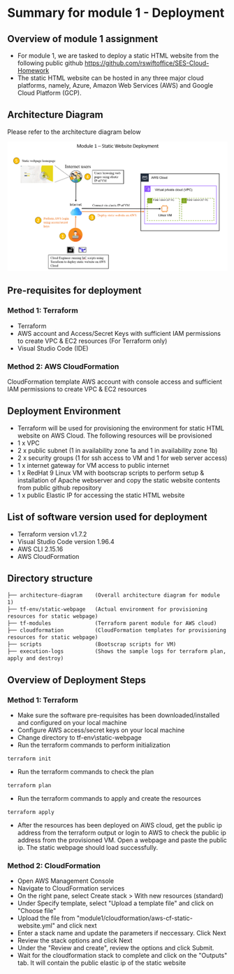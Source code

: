 # Summary for module 1 - Deployment

## Overview of module 1 assignment
- For module 1, we are tasked to deploy a static HTML website from the following public github
https://github.com/rswiftoffice/SES-Cloud-Homework
- The static HTML website can be hosted in any three major cloud platforms, namely, Azure, Amazon
Web Services (AWS) and Google Cloud Platform (GCP).

## Architecture Diagram
Please refer to the architecture diagram below

![Module 1 - Architecture Diagram](architecture-diagram/module1-diagram.png)


## Pre-requisites for deployment
### Method 1: Terraform
- Terraform
- AWS account and Access/Secret Keys with sufficient IAM permissions to create VPC & EC2 resources (For Terraform only)
- Visual Studio Code (IDE)
### Method 2: AWS CloudFormation
 CloudFormation template
 AWS account with console access and sufficient IAM permissions to create VPC & EC2 resources


## Deployment Environment
- Terraform will be used for provisioning the environment for static HTML website on AWS Cloud. The following resources will be provisioned
- 1 x VPC
- 2 x public subnet (1 in availability zone 1a and 1 in availability zone 1b)
- 2 x security groups (1 for ssh access to VM and 1 for web server access)
- 1 x internet gateway for VM access to public internet
- 1 x RedHat 9 Linux VM with bootscrap scripts to perform setup & installation of Apache webserver and copy the static website contents from public github repository
- 1 x public Elastic IP for accessing the static HTML website


## List of software version used for deployment
- Terraform version v1.7.2
- Visual Studio Code version 1.96.4
- AWS CLI 2.15.16
- AWS CloudFormation

## Directory structure 

```
├── architecture-diagram    (Overall architecture diagram for module 1)
├── tf-env/static-webpage   (Actual environment for provisioning resources for static webpage)
├── tf-modules              (Terraform parent module for AWS cloud)
├── cloudformation          (CloudFormation templates for provisioning resources for static webpage)
├── scripts                 (Bootscrap scripts for VM)
├── execution-logs          (Shows the sample logs for terraform plan, apply and destroy)
```


## Overview of Deployment Steps
### Method 1: Terraform
- Make sure the software pre-requisites has been downloaded/installed and configured on your local machine
- Configure AWS access/secret keys on your local machine
- Change directory to tf-env\static-webpage
- Run the terraform commands to perform initialization
```
terraform init
```
- Run the terraform commands to check the plan
```
terraform plan
```
- Run the terraform commands to apply and create the resources
```
terraform apply
```
- After the resources has been deployed on AWS cloud, get the public ip address from the terraform output or login to AWS to check the public ip address from the provisioned VM. Open a webpage and paste the public ip. The static webpage should load successfully.

### Method 2: CloudFormation
- Open AWS Management Console
- Navigate to CloudFormation services
- On the right pane, select Create stack > With new resources (standard)
- Under Specify template, select "Upload a template file" and click on "Choose file"
- Upload the file from "module1/cloudformation/aws-cf-static-website.yml" and click next
- Enter a stack name and update the parameters if neccessary. Click Next
- Review the stack options and click Next
- Under the "Review and create", review the options and click Submit.
- Wait for the cloudformation stack to complete and click on the "Outputs" tab. It will contain the public elastic ip of the static website